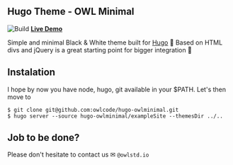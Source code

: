 ## Hugo Theme - OWL Minimal

![Build](https://github.com/owlcode/hugo-owlminimal/workflows/CI/badge.svg) **[Live Demo](https://owlcode.github.io/hugo-owlminimal/)**

Simple and minimal Black & White theme built for [Hugo](https://gohugo.io/) 💪 
Based on HTML divs and jQuery is a great starting point for bigger integration 👀

## Instalation
I hope by now you have node, hugo, git available in your $PATH. Let's then move to

```
$ git clone git@github.com:owlcode/hugo-owlminimal.git
$ hugo server --source hugo-owlminimal/exampleSite --themesDir ../..
```

## Job to be done?
Please don't hesitate to contact us ✉ `@owlstd.io`
